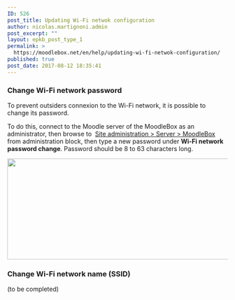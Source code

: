 ```yaml
---
ID: 526
post_title: Updating Wi-Fi netwok configuration
author: nicolas.martignoni.admin
post_excerpt: ""
layout: epkb_post_type_1
permalink: >
  https://moodlebox.net/en/help/updating-wi-fi-netwok-configuration/
published: true
post_date: 2017-08-12 18:35:41
---
```

<h3>Change Wi-Fi network password</h3>
To prevent outsiders connexion to the Wi-Fi network, it is possible to change its password.

To do this, connect to the Moodle server of the MoodleBox as an administrator, then browse to  <a href="http://moodlebox.home/admin/tool/moodlebox/index.php" target="_blank" rel="noopener">Site administration &gt; Server &gt; MoodleBox</a> from administration block, then type a new password under <strong>Wi-Fi network password change</strong>. Password should be 8 to 63 characters long.

<a href="https://moodlebox.net/en/wp-content/uploads/sites/3/2017/08/wifipassword-en.png"><img class="alignnone size-full wp-image-529" src="https://moodlebox.net/en/wp-content/uploads/sites/3/2017/08/wifipassword-en.png" alt="" width="786" height="231" /></a>
<h3>Change Wi-Fi network name (SSID)</h3>
(to be completed)